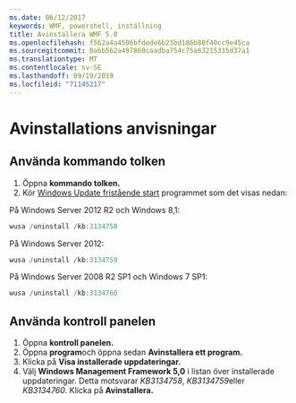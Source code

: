```yaml
---
ms.date: 06/12/2017
keywords: WMF, powershell, inställning
title: Avinstallera WMF 5.0
ms.openlocfilehash: f562a4a4506bfdede6b23bd186b80f40cc9e45ca
ms.sourcegitcommit: 0a6b562a497860caadba754c75a83215315d37a1
ms.translationtype: MT
ms.contentlocale: sv-SE
ms.lasthandoff: 09/19/2019
ms.locfileid: "71145217"
---
```

# <a name="uninstallation-instructions"></a>Avinstallations anvisningar

## <a name="using-command-prompt"></a>Använda kommando tolken

1. Öppna **kommando tolken.**
2. Kör [Windows Update fristående start](https://support.microsoft.com/en-us/kb/934307) programmet som det visas nedan:

På Windows Server 2012 R2 och Windows 8,1:

```powershell
wusa /uninstall /kb:3134758
```

På Windows Server 2012:

```powershell
wusa /uninstall /kb:3134759
```

På Windows Server 2008 R2 SP1 och Windows 7 SP1:

```powershell
wusa /uninstall /kb:3134760
```

## <a name="using-control-panel"></a>Använda kontroll panelen

1. Öppna **kontroll panelen.**
2. Öppna **program**och öppna sedan **Avinstallera ett program.**
3. Klicka på **Visa installerade uppdateringar.**
4. Välj **Windows Management Framework 5,0** i listan över installerade uppdateringar. Detta motsvarar *KB3134758*, *KB3134759*eller *KB3134760*. Klicka på **Avinstallera.**
